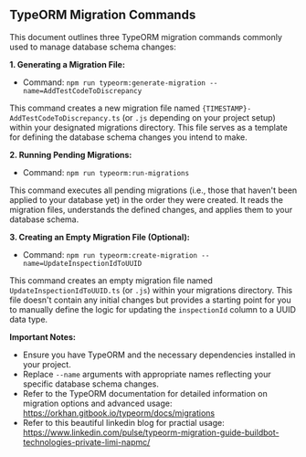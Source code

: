 ## TypeORM Migration Commands

This document outlines three TypeORM migration commands commonly used to manage database schema changes:

**1. Generating a Migration File:**

* Command: `npm run typeorm:generate-migration --name=AddTestCodeToDiscrepancy`

This command creates a new migration file named `{TIMESTAMP}-AddTestCodeToDiscrepancy.ts` (or `.js` depending on your project setup) within your designated migrations directory. This file serves as a template for defining the database schema changes you intend to make.

**2. Running Pending Migrations:**

* Command: `npm run typeorm:run-migrations`

This command executes all pending migrations (i.e., those that haven't been applied to your database yet) in the order they were created. It reads the migration files, understands the defined changes, and applies them to your database schema.

**3. Creating an Empty Migration File (Optional):**

* Command: `npm run typeorm:create-migration --name=UpdateInspectionIdToUUID`

This command creates an empty migration file named `UpdateInspectionIdToUUID.ts` (or `.js`) within your migrations directory. This file doesn't contain any initial changes but provides a starting point for you to manually define the logic for updating the `inspectionId` column to a UUID data type.

**Important Notes:**

* Ensure you have TypeORM and the necessary dependencies installed in your project.
* Replace `--name` arguments with appropriate names reflecting your specific database schema changes.
* Refer to the TypeORM documentation for detailed information on migration options and advanced usage: https://orkhan.gitbook.io/typeorm/docs/migrations
* Refer to this beautiful linkedin blog for practial usage: https://www.linkedin.com/pulse/typeorm-migration-guide-buildbot-technologies-private-limi-napmc/
